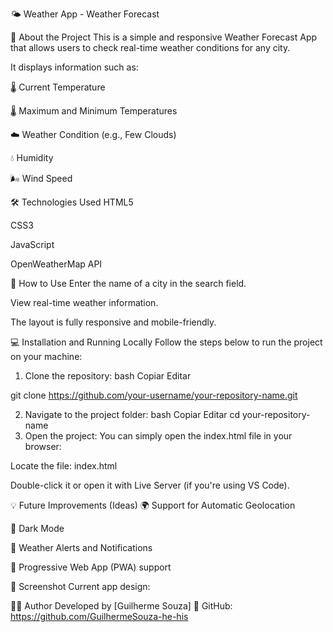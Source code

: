 🌤️ Weather App - Weather Forecast

📍 About the Project
This is a simple and responsive Weather Forecast App that allows users to check real-time weather conditions for any city.

It displays information such as:

🌡️ Current Temperature

🌡️ Maximum and Minimum Temperatures

☁️ Weather Condition (e.g., Few Clouds)

💧 Humidity

🌬️ Wind Speed

🛠️ Technologies Used
HTML5

CSS3

JavaScript

OpenWeatherMap API

🚀 How to Use
Enter the name of a city in the search field.

View real-time weather information.

The layout is fully responsive and mobile-friendly.

💻 Installation and Running Locally
Follow the steps below to run the project on your machine:

1. Clone the repository:
bash
Copiar
Editar

git clone https://github.com/your-username/your-repository-name.git

2. Navigate to the project folder:
bash
Copiar
Editar
cd your-repository-name
3. Open the project:
You can simply open the index.html file in your browser:

Locate the file:
index.html

Double-click it or open it with Live Server (if you're using VS Code).

💡 Future Improvements (Ideas)
🌍 Support for Automatic Geolocation

🎨 Dark Mode

🔔 Weather Alerts and Notifications

📱 Progressive Web App (PWA) support

📸 Screenshot
Current app design:


🧑‍💻 Author
Developed by [Guilherme Souza] 🚀
GitHub: https://github.com/GuilhermeSouza-he-his
